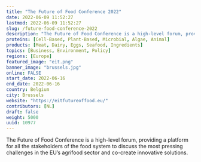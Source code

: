 ```yaml
---
title: "The Future of Food Conference 2022"
date: 2022-06-09 11:52:27
lastmod: 2022-06-09 11:52:27
slug: /future-food-conference-2022
description: "The Future of Food Conference is a high-level forum, providing a platform for all the stakeholders of the food system to discuss the most pressing challenges in the EU’s agrifood sector and co-create innovative solutions."
proteins: [Cell-Based, Plant-Based, Microbial, Algae, Animal]
products: [Meat, Dairy, Eggs, Seafood, Ingredients]
topics: [Business, Environment, Policy]
regions: [Europe]
featured_image: "eit.png"
banner_image: "brussels.jpg"
online: FALSE
start_date: 2022-06-16
end_date: 2022-06-16
country: Belgium
city: Brussels
website: "https://eitfutureoffood.eu/"
contributors: [NL]
draft: false
weight: 5000
uuid: 10977
---
```

<p>The Future of Food Conference is a high-level forum, providing a platform for all the stakeholders of the food system to discuss the most pressing challenges in the EU’s agrifood sector and co-create innovative solutions.</p>
